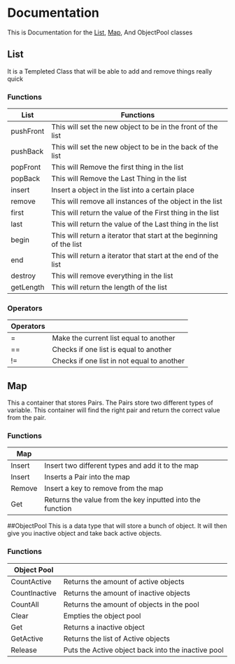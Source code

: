 # Documentation
This is Documentation for the [List](#list), [Map](#map), And ObjectPool classes
## List
It is a Templeted Class that will be able to add and remove things really quick

### Functions

| List      | Functions                                                           |
|-----------|---------------------------------------------------------------------|
| pushFront | This will set the new object to be in the front of the list         |
| pushBack  | This will set the new object to be in the back of the list          |
| popFront  | This will Remove the first thing in the list                        |
| popBack   | This will Remove the Last Thing in the list                         |
| insert    | Insert a object in the list into a certain place                    |
| remove    | This will remove all instances of the object in the list            |
| first     | This will return the value of the First thing in the list           |
| last      | This will return the value of the Last thing in the list            |
| begin     | This will return a iterator that start at the beginning of the list |
| end       | This will return a iterator that start at the end of the list       |
| destroy   | This will remove everything in the list                             |
| getLength | This will return the length of the list                             |

### Operators
| Operators |                                            |
|-----------|--------------------------------------------|
| =         | Make the current list equal to another     |
| ==        | Checks if one list is equal to another     |
| !=        | Checks if one list in not equal to another |

## Map
This a container that stores Pairs. The Pairs store two different types of variable. This container will find the right pair and return the correct value from the pair.

### Functions
| Map    |                                                            |
|--------|------------------------------------------------------------|
| Insert | Insert two different types and add it to the map           |
| Insert | Inserts a Pair into the map                                |
| Remove | Insert a key to remove from the map                        |
| Get    | Returns the value from the key inputted into the function  |


##ObjectPool
This is a data type that will store a bunch of object. It will then give you inactive object and take back active objects.

### Functions

| Object Pool   |                                                     |
|---------------|-----------------------------------------------------|
| CountActive   | Returns the amount of active objects                |
| CountInactive | Returns the amount of inactive objects              |
| CountAll      | Returns the amount of objects in the pool           |
| Clear         | Empties the object pool                             |
| Get           | Returns a inactive object                           |
| GetActive     | Returns the list of Active objects                  |
| Release       | Puts the Active object back into the inactive pool  |




















